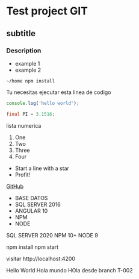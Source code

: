 # Test project GIT
## subtitle
### Description
- example 1
- example 2

```shell
~/home npm install
```

Tu necesitas ejecutar esta linea de codigo
```javascript
console.log('hello world');
```

```java
final PI = 3.1516;
```

lista numerica
1. One
2. Two
3. Three
4. Four


* Start a line with a star
* Profit!

[GitHub](http://google.com)

- BASE DATOS
- SQL SERVER 2016
- ANGULAR 10
- NPM
- NODE 

SQL SERVER 2020
NPM 10+
NODE 9

npm install
npm start

visitar 
http://localhost:4200

Hello World
Hola mundo
HOla desde branch T-002

